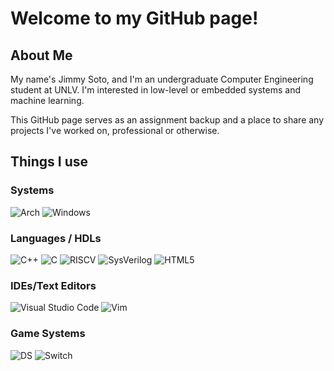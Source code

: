 # Welcome to my GitHub page!

## About Me

My name's Jimmy Soto, and I'm an undergraduate Computer Engineering student at UNLV. I'm interested in low-level or embedded systems and machine learning.

This GitHub page serves as an assignment backup and a place to share any projects I've worked on, professional or otherwise.

## Things I use

### Systems
![Arch](https://img.shields.io/badge/Arch%20Linux-1793D1?logo=arch-linux&logoColor=fff&style=for-the-badge)
![Windows](https://img.shields.io/badge/Windows-0078D6?style=for-the-badge&logo=windowsxp&logoColor=white)

### Languages / HDLs
![C++](https://img.shields.io/badge/c++-%2300599C.svg?style=for-the-badge&logo=c%2B%2B&logoColor=white)
![C](https://img.shields.io/badge/c-%2300599C.svg?style=for-the-badge&logo=c&logoColor=white)
![RISCV](https://img.shields.io/badge/RISC--V%20Assembly-%231428A0.svg?style=for-the-badge&logoColor=white)
![SysVerilog](https://img.shields.io/badge/SystemVerilog-%23323330.svg?style=for-the-badge&logoColor=white)
![HTML5](https://img.shields.io/badge/html5-%23E34F26.svg?style=for-the-badge&logo=html5&logoColor=white)

### IDEs/Text Editors
![Visual Studio Code](https://img.shields.io/badge/Visual%20Studio%20Code-0078d7.svg?style=for-the-badge&logo=visual-studio-code&logoColor=white)
![Vim](https://img.shields.io/badge/VIM-%2311AB00.svg?style=for-the-badge&logo=vim&logoColor=white)

### Game Systems
![DS](https://img.shields.io/badge/Nintendo%20DS-D12228?style=for-the-badge&logo=nintendo-3ds&logoColor=white)
![Switch](https://img.shields.io/badge/Nintendo%20Switch-E60012?style=for-the-badge&logo=nintendo-switch&logoColor=white)
